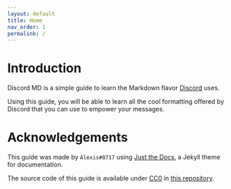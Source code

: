 ```yaml
---
layout: default
title: Home
nav_order: 1
permalink: /
---
```


# Introduction

Discord MD is a simple guide to learn the Markdown flavor [Discord](https://discord.com/) uses.

Using this guide, you will be able to learn all the cool formatting offered by Discord that you can use to empower your messages.

# Acknowledgements

This guide was made by `Alexis#8717` using [Just the Docs](https://pmarsceill.github.io/just-the-docs/), a Jekyll theme for documentation.

The source code of this guide is available under [CC0](https://github.com/alexislours/discord/blob/master/LICENSE) in [this repository](https://github.com/alexislours/discord/). 
